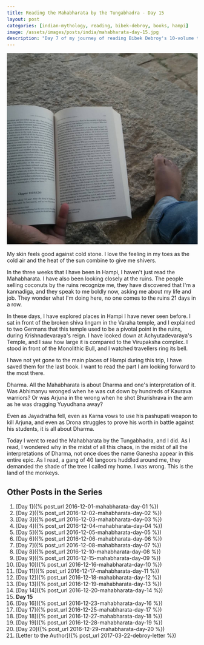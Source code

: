 ```yaml
---
title: Reading the Mahabharata by the Tungabhadra - Day 15
layout: post
categories: [indian-mythology, reading, bibek-debroy, books, hampi]
image: /assets/images/posts/india/mahabharata-day-15.jpg
description: "Day 7 of my journey of reading Bibek Debroy's 10-volume translation of the Mahabharata by the Tungabhadra."
---
```


![Mahabharata Day 15](/assets/images/posts/india/mahabharata-day-15.jpg)

My skin feels good against cold stone. I love the feeling in my toes as the
cold air and the heat of the sun combine to give me shivers.

In the three weeks that I have been in Hampi, I haven't just read the Mahabharata.
I have also been looking closely at the ruins. The people selling coconuts by
the ruins recognize me, they have discovered that I'm a kannadiga, and they
speak to me boldly now, asking me about my life and job. They wonder what I'm
doing here, no one comes to the ruins 21 days in a row.

In these days, I have explored places in Hampi I have never seen before. I sat
in front of the broken shiva lingam in the Varaha temple, and I explained to
two Germans that this temple used to be a pivotal point in the ruins, during
Krishnadevaraya's reign. I have looked down at Achyutadevaraya's Temple, and I
saw how large it is compared to the Virupaksha complex. I stood in front of the
Monolithic Bull, and I watched travellers ring its bell.

I have not yet gone to the main places of Hampi during this trip, I have saved
them for the last book. I want to read the part I am looking forward to the
most there.

Dharma. All the Mahabharata is about Dharma and one's interpretation of it. Was
Abhimanyu wronged when he was cut down by hundreds of Kaurava warriors? Or was
Arjuna in the wrong when he shot Bhurishrava in the arm as he was dragging
Yuyudhana away?

Even as Jayadratha fell, even as Karna vows to use his pashupati weapon to kill
Arjuna, and even as Drona struggles to prove his worth in battle against his
students, it is all about Dharma.

Today I went to read the Mahabharata by the Tungabhadra, and I did. As I read,
I wondered why in the midst of all this chaos, in the midst of all the
interpretations of Dharma, not once does the name Ganesha appear in this entire
epic. As I read, a gang of 40 langoors huddled around me, they demanded the
shade of the tree I called my home. I was wrong. This is the land of the
monkeys.

## Other Posts in the Series

1. [Day 1]({% post_url 2016-12-01-mahabharata-day-01 %})
1. [Day 2]({% post_url 2016-12-02-mahabharata-day-02 %})
1. [Day 3]({% post_url 2016-12-03-mahabharata-day-03 %})
1. [Day 4]({% post_url 2016-12-04-mahabharata-day-04 %})
1. [Day 5]({% post_url 2016-12-05-mahabharata-day-05 %})
1. [Day 6]({% post_url 2016-12-06-mahabharata-day-06 %})
1. [Day 7]({% post_url 2016-12-08-mahabharata-day-07 %})
1. [Day 8]({% post_url 2016-12-10-mahabharata-day-08 %})
1. [Day 9]({% post_url 2016-12-15-mahabharata-day-09 %})
1. [Day 10]({% post_url 2016-12-16-mahabharata-day-10 %})
1. [Day 11]({% post_url 2016-12-17-mahabharata-day-11 %})
1. [Day 12]({% post_url 2016-12-18-mahabharata-day-12 %})
1. [Day 13]({% post_url 2016-12-19-mahabharata-day-13 %})
1. [Day 14]({% post_url 2016-12-20-mahabharata-day-14 %})
1. **Day 15**
1. [Day 16]({% post_url 2016-12-23-mahabharata-day-16 %})
1. [Day 17]({% post_url 2016-12-25-mahabharata-day-17 %})
1. [Day 18]({% post_url 2016-12-27-mahabharata-day-18 %})
1. [Day 19]({% post_url 2016-12-28-mahabharata-day-19 %})
1. [Day 20]({% post_url 2016-12-29-mahabharata-day-20 %})
1. [Letter to the Author]({% post_url 2017-03-22-debroy-letter %})
